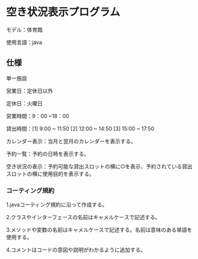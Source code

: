 # 空き状況表示プログラム
モデル：体育館

使用言語：java 

## 仕様
単一施設

営業日：定休日以外

定休日：火曜日

営業時間：9：00 ~18：00

貸出時間：[1] 9:00 ~ 11:50 [2] 12:00 ~ 14:50 [3] 15:00 ~ 17:50

カレンダー表示：当月と翌月のカレンダーを表示する。

予約一覧：予約の日時を表示する。

空き状況の表示：予約可能な貸出スロットの横に○を表示、予約されている貸出スロットの横に使用目的を表示する。

### コーティング規約
1.javaコーティング規約に沿って作成する。

2.クラスやインターフェースの名前はキャメルケースで記述する。

3.メソッドや変数の名前はキャメルケースで記述する。名前は意味のある単語を使用する。

4.コメントはコードの意図や説明がわかるように追加する。



